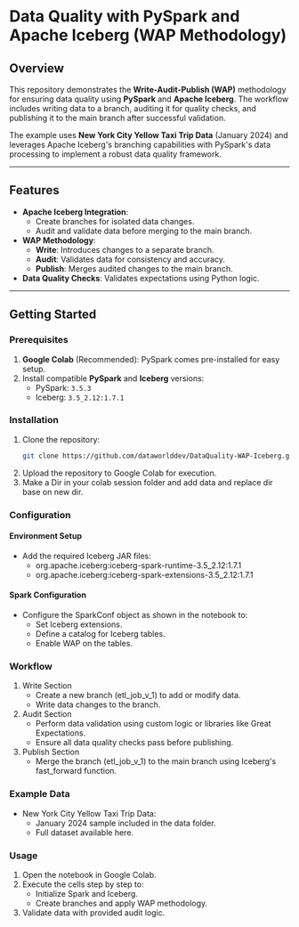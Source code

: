 # Data Quality with PySpark and Apache Iceberg (WAP Methodology)

## Overview

This repository demonstrates the **Write-Audit-Publish (WAP)** methodology for ensuring data quality using **PySpark** and **Apache Iceberg**. The workflow includes writing data to a branch, auditing it for quality checks, and publishing it to the main branch after successful validation. 

The example uses **New York City Yellow Taxi Trip Data** (January 2024) and leverages Apache Iceberg's branching capabilities with PySpark's data processing to implement a robust data quality framework.

---

## Features

- **Apache Iceberg Integration**: 
  - Create branches for isolated data changes.
  - Audit and validate data before merging to the main branch.
- **WAP Methodology**:
  - **Write**: Introduces changes to a separate branch.
  - **Audit**: Validates data for consistency and accuracy.
  - **Publish**: Merges audited changes to the main branch.
- **Data Quality Checks**: Validates expectations using Python logic.

---

## Getting Started

### Prerequisites
1. **Google Colab** (Recommended): PySpark comes pre-installed for easy setup.
2. Install compatible **PySpark** and **Iceberg** versions:
   - PySpark: `3.5.3`
   - Iceberg: `3.5_2.12:1.7.1`

### Installation
1. Clone the repository:
   ```bash
   git clone https://github.com/dataworlddev/DataQuality-WAP-Iceberg.git
2. Upload the repository to Google Colab for execution.
3. Make a Dir in your colab session folder and add data and replace dir base on new dir.

### Configuration

#### Environment Setup
- Add the required Iceberg JAR files:
  - org.apache.iceberg:iceberg-spark-runtime-3.5_2.12:1.7.1
  - org.apache.iceberg:iceberg-spark-extensions-3.5_2.12:1.7.1
#### Spark Configuration
- Configure the SparkConf object as shown in the notebook to:
  - Set Iceberg extensions.
  - Define a catalog for Iceberg tables.
  - Enable WAP on the tables.
### Workflow
1.  Write Section
    - Create a new branch (etl_job_v_1) to add or modify data.
    - Write data changes to the branch.
2. Audit Section
    - Perform data validation using custom logic or libraries like Great Expectations.
    - Ensure all data quality checks pass before publishing.
3. Publish Section
    - Merge the branch (etl_job_v_1) to the main branch using Iceberg's fast_forward function.
  
### Example Data
- New York City Yellow Taxi Trip Data:
  - January 2024 sample included in the data folder.
  - Full dataset available here.

### Usage
1. Open the notebook in Google Colab.
2. Execute the cells step by step to:
    - Initialize Spark and Iceberg.
    - Create branches and apply WAP methodology.
3. Validate data with provided audit logic.



